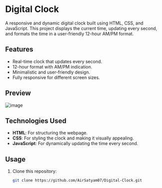 
# Digital Clock

A responsive and dynamic digital clock built using HTML, CSS, and JavaScript. This project displays the current time, updating every second, and formats the time in a user-friendly 12-hour AM/PM format.

## Features

- Real-time clock that updates every second.
- 12-hour format with AM/PM indication.
- Minimalistic and user-friendly design.
- Fully responsive for different screen sizes.

## Preview

![image](https://github.com/user-attachments/assets/7973627f-7931-4bfe-8345-869af396e0d0)

## Technologies Used

- **HTML**: For structuring the webpage.
- **CSS**: For styling the clock and making it visually appealing.
- **JavaScript**: For dynamically updating the time every second.

## Usage

1. Clone this repository:
   ```bash
   git clone https://github.com/AirSatyam07/Digital-Clock.git


